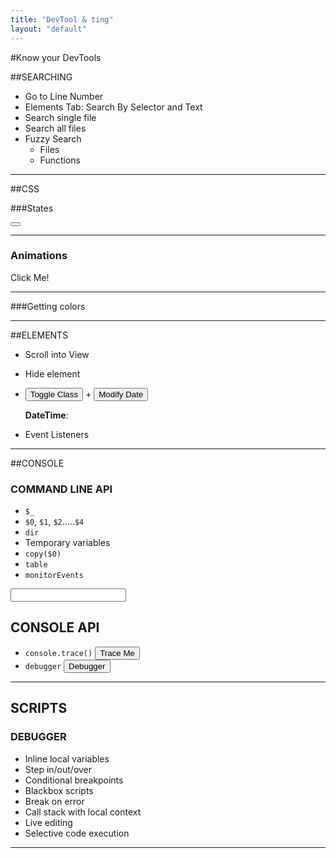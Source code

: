 ```yaml
---
title: "DevTool & ting"
layout: "default"
---
```


#Know your DevTools

##SEARCHING
* Go to Line Number
* Elements Tab: Search By Selector and Text
* Search single file
* Search all files
* Fuzzy Search
  * Files
  * Functions
___

##CSS

###States

<button class="button-xxxlarge pure-button"></button>

___

### Animations

<a class="pure-button pure-button-primary demo-animation">Click Me!</a>

___

###Getting colors

<div class="demo-color"></div>

___

##ELEMENTS

* Scroll into View
* Hide element
* <button id="toggle" class="pure-button button-success">Toggle Class</button> + <button id="modify" class="pure-button">Modify Date</button>

    **DateTime**: <span id="modify-content"></span>
* Event Listeners
___

##CONSOLE

### COMMAND LINE API
* `$_`
* `$0`, `$1`, `$2`.....`$4`
* `dir`
* Temporary variables
* `copy($0)`
* `table`
* `monitorEvents`
<form class="pure-form" action="">
  <input type="text">
</form>

## CONSOLE API
* `console.trace()`
<button id="trace">Trace Me</button>
* `debugger`
<button id="simple-debugger">Debugger</button> <span id="debugger-content"></span>

___

## SCRIPTS

### DEBUGGER

* Inline local variables
* Step in/out/over
* Conditional breakpoints
* Blackbox scripts
* Break on error
* Call stack with local context
* Live editing
* Selective code execution

___

